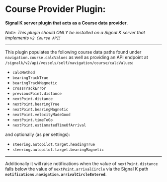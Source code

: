 # Course Provider Plugin:

__Signal K server plugin that acts as a Course data provider__.

_Note: This plugin should ONLY be installed on a Signal K server that implements `v2 Course API`!_

---

This plugin populates the following course data paths found under `navigation.course.calcValues` as well as providing an API endpoint at `/signalk/v2/api/vessels/self/navigation/course/calcValues`:

- `calcMethod`
- `bearingTrackTrue`
- `bearingTrackMagnetic`
- `crossTrackError`
- `previousPoint.distance`
- `nextPoint.distance`
- `nextPoint.bearingTrue`
- `nextPoint.bearingMagnetic`
- `nextPoint.velocityMadeGood`
- `nextPoint.timeToGo`
- `nextPoint.estinmatedTimeOfArrival`

and optionally (as per settings):
- `steering.autopilot.target.headingTrue`
- `steering.autopilot.target.bearingMagnetic`

---

Additionally it will raise notifications when the value of `nextPoint.distance` falls below the value of `nextPoint.arrivalCircle` via the Signal K path __`notifications.navigation.arrivalCircleEntered`__.





